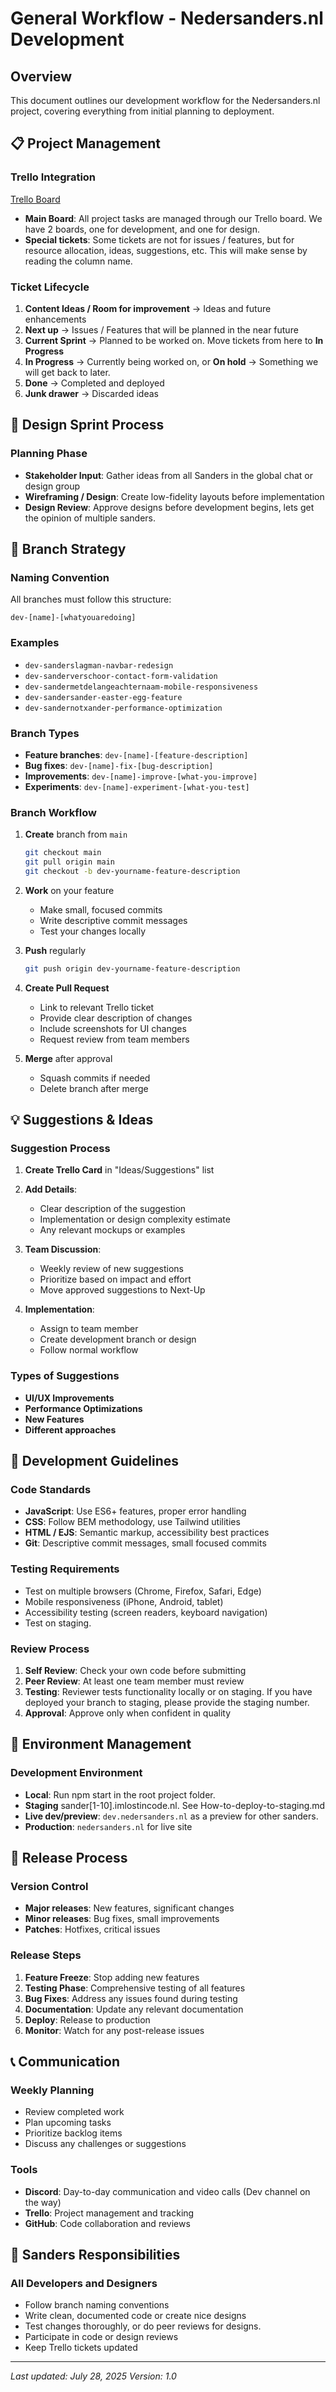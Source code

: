 # General Workflow - Nedersanders.nl Development

## Overview
This document outlines our development workflow for the Nedersanders.nl project, covering everything from initial planning to deployment.

## 📋 Project Management

### Trello Integration
[Trello Board](https://trello.com/invite/68865fecc1f9daeb3ba66922/ATTI1ab34ffc0cff4b6b747dff9d00e05327C685CD46)

- **Main Board**: All project tasks are managed through our Trello board. We have 2 boards, one for development, and one for design.
- **Special tickets**: Some tickets are not for issues / features, but for resource allocation, ideas, suggestions, etc. This will make sense by reading the column name.

### Ticket Lifecycle
1. **Content Ideas / Room for improvement** → Ideas and future enhancements
2. **Next up** → Issues / Features that will be planned in the near future
3. **Current Sprint** → Planned to be worked on. Move tickets from here to **In Progress** 
3. **In Progress** → Currently being worked on, or **On hold** → Something we will get back to later.
5. **Done** → Completed and deployed
6. **Junk drawer** → Discarded ideas

## 🎨 Design Sprint Process

### Planning Phase
- **Stakeholder Input**: Gather ideas from all Sanders in the global chat or design group
- **Wireframing / Design**: Create low-fidelity layouts before implementation
- **Design Review**: Approve designs before development begins, lets get the opinion of multiple sanders.


## 🌿 Branch Strategy

### Naming Convention
All branches must follow this structure:
```
dev-[name]-[whatyouaredoing]
```

### Examples
- `dev-sanderslagman-navbar-redesign`
- `dev-sanderverschoor-contact-form-validation`
- `dev-sandermetdelangeachternaam-mobile-responsiveness`
- `dev-sandersander-easter-egg-feature`
- `dev-sandernotxander-performance-optimization`

### Branch Types
- **Feature branches**: `dev-[name]-[feature-description]`
- **Bug fixes**: `dev-[name]-fix-[bug-description]`
- **Improvements**: `dev-[name]-improve-[what-you-improve]`
- **Experiments**: `dev-[name]-experiment-[what-you-test]`

### Branch Workflow
1. **Create** branch from `main`
   ```bash
   git checkout main
   git pull origin main
   git checkout -b dev-yourname-feature-description
   ```

2. **Work** on your feature
   - Make small, focused commits
   - Write descriptive commit messages
   - Test your changes locally

3. **Push** regularly
   ```bash
   git push origin dev-yourname-feature-description
   ```

4. **Create Pull Request**
   - Link to relevant Trello ticket
   - Provide clear description of changes
   - Include screenshots for UI changes
   - Request review from team members

5. **Merge** after approval
   - Squash commits if needed
   - Delete branch after merge

## 💡 Suggestions & Ideas

### Suggestion Process
1. **Create Trello Card** in "Ideas/Suggestions" list
2. **Add Details**: 
   - Clear description of the suggestion
   - Implementation or design complexity estimate
   - Any relevant mockups or examples

3. **Team Discussion**:
   - Weekly review of new suggestions
   - Prioritize based on impact and effort
   - Move approved suggestions to Next-Up

4. **Implementation**:
   - Assign to team member
   - Create development branch or design
   - Follow normal workflow

### Types of Suggestions
- **UI/UX Improvements**
- **Performance Optimizations**
- **New Features**
- **Different approaches**


## 🔧 Development Guidelines

### Code Standards
- **JavaScript**: Use ES6+ features, proper error handling
- **CSS**: Follow BEM methodology, use Tailwind utilities
- **HTML / EJS**: Semantic markup, accessibility best practices
- **Git**: Descriptive commit messages, small focused commits

### Testing Requirements
- Test on multiple browsers (Chrome, Firefox, Safari, Edge)
- Mobile responsiveness (iPhone, Android, tablet)
- Accessibility testing (screen readers, keyboard navigation)
- Test on staging.

### Review Process
1. **Self Review**: Check your own code before submitting
2. **Peer Review**: At least one team member must review
3. **Testing**: Reviewer tests functionality locally or on staging. If you have deployed your branch to staging, please provide the staging number.
4. **Approval**: Approve only when confident in quality

## 📱 Environment Management

### Development Environment
- **Local**: Run npm start in the root project folder.
- **Staging** sander[1-10].imlostincode.nl. See How-to-deploy-to-staging.md
- **Live dev/preview**: `dev.nedersanders.nl` as a preview for other sanders.
- **Production**: `nedersanders.nl` for live site

## 🚀 Release Process

### Version Control
- **Major releases**: New features, significant changes
- **Minor releases**: Bug fixes, small improvements
- **Patches**: Hotfixes, critical issues

### Release Steps
1. **Feature Freeze**: Stop adding new features
2. **Testing Phase**: Comprehensive testing of all features
3. **Bug Fixes**: Address any issues found during testing
4. **Documentation**: Update any relevant documentation
5. **Deploy**: Release to production
6. **Monitor**: Watch for any post-release issues

## 📞 Communication


### Weekly Planning
- Review completed work
- Plan upcoming tasks
- Prioritize backlog items
- Discuss any challenges or suggestions

### Tools
- **Discord**: Day-to-day communication and video calls (Dev channel on the way)
- **Trello**: Project management and tracking
- **GitHub**: Code collaboration and reviews


## 🤝 Sanders Responsibilities

### All Developers and Designers
- Follow branch naming conventions
- Write clean, documented code or create nice designs
- Test changes thoroughly, or do peer reviews for designs.
- Participate in code or design reviews
- Keep Trello tickets updated

---

*Last updated: July 28, 2025*
*Version: 1.0*